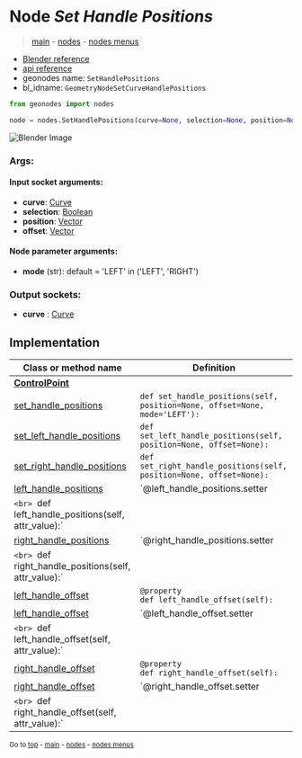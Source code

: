 # Node *Set Handle Positions*

> [main](../index.md) - [nodes](nodes.md) - [nodes menus](nodes_menus.md)

- [Blender reference](https://docs.blender.org/manual/en/latest/modeling/geometry_nodes/curve/set_handle_positions.html)
- [api reference](https://docs.blender.org/api/current/bpy.types.GeometryNodeSetCurveHandlePositions.html)
- geonodes name: `SetHandlePositions`
- bl_idname: `GeometryNodeSetCurveHandlePositions`

```python
from geonodes import nodes

node = nodes.SetHandlePositions(curve=None, selection=None, position=None, offset=None, mode='LEFT')
```

![Blender Image](https://docs.blender.org/manual/en/latest/_images/node-types_GeometryNodeSetCurveHandlePositions.webp)

### Args:

#### Input socket arguments:

- **curve**: [Curve](Curve.md)
- **selection**: [Boolean](Boolean.md)
- **position**: [Vector](Vector.md)
- **offset**: [Vector](Vector.md)

#### Node parameter arguments:

- **mode** (str): default = 'LEFT' in ('LEFT', 'RIGHT')

### Output sockets:

- **curve** : [Curve](Curve.md)

## Implementation

| Class or method name | Definition |
|----------------------|------------|
| **[ControlPoint](ControlPoint.md)** |
| [set_handle_positions](ControlPoint.md#set_handle_positions) | `def set_handle_positions(self, position=None, offset=None, mode='LEFT'):` |
| [set_left_handle_positions](ControlPoint.md#set_left_handle_positions) | `def set_left_handle_positions(self, position=None, offset=None):` |
| [set_right_handle_positions](ControlPoint.md#set_right_handle_positions) | `def set_right_handle_positions(self, position=None, offset=None):` |
| [left_handle_positions](ControlPoint.md#left_handle_positions) | `@left_handle_positions.setter
`<br> `def left_handle_positions(self, attr_value):` |
| [right_handle_positions](ControlPoint.md#right_handle_positions) | `@right_handle_positions.setter
`<br> `def right_handle_positions(self, attr_value):` |
| [left_handle_offset](ControlPoint.md#left_handle_offset) | `@property`<br> `def left_handle_offset(self):` |
| [left_handle_offset](ControlPoint.md#left_handle_offset) | `@left_handle_offset.setter
`<br> `def left_handle_offset(self, attr_value):` |
| [right_handle_offset](ControlPoint.md#right_handle_offset) | `@property`<br> `def right_handle_offset(self):` |
| [right_handle_offset](ControlPoint.md#right_handle_offset) | `@right_handle_offset.setter
`<br> `def right_handle_offset(self, attr_value):` |

<sub>Go to [top](#node-Set-Handle-Positions) - [main](../index.md) - [nodes](nodes.md) - [nodes menus](nodes_menus.md)</sub>

